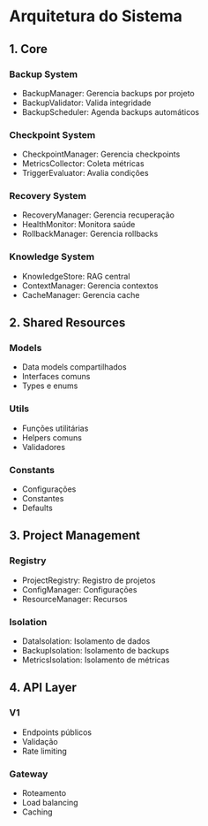 # Arquitetura do Sistema

## 1. Core

### Backup System
- BackupManager: Gerencia backups por projeto
- BackupValidator: Valida integridade
- BackupScheduler: Agenda backups automáticos

### Checkpoint System
- CheckpointManager: Gerencia checkpoints
- MetricsCollector: Coleta métricas
- TriggerEvaluator: Avalia condições

### Recovery System
- RecoveryManager: Gerencia recuperação
- HealthMonitor: Monitora saúde
- RollbackManager: Gerencia rollbacks

### Knowledge System
- KnowledgeStore: RAG central
- ContextManager: Gerencia contextos
- CacheManager: Gerencia cache

## 2. Shared Resources

### Models
- Data models compartilhados
- Interfaces comuns
- Types e enums

### Utils
- Funções utilitárias
- Helpers comuns
- Validadores

### Constants
- Configurações
- Constantes
- Defaults

## 3. Project Management

### Registry
- ProjectRegistry: Registro de projetos
- ConfigManager: Configurações
- ResourceManager: Recursos

### Isolation
- DataIsolation: Isolamento de dados
- BackupIsolation: Isolamento de backups
- MetricsIsolation: Isolamento de métricas

## 4. API Layer

### V1
- Endpoints públicos
- Validação
- Rate limiting

### Gateway
- Roteamento
- Load balancing
- Caching
